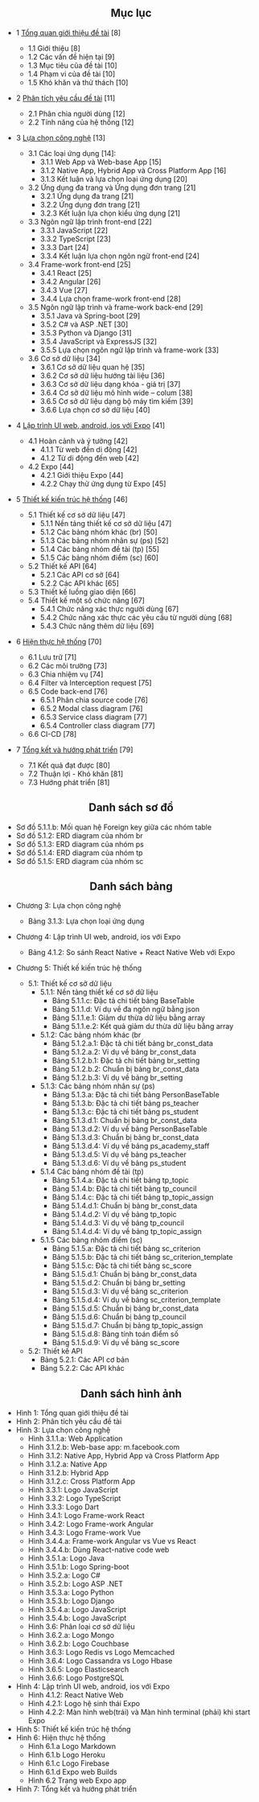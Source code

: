 <center> <h2>Mục lục</h2> </center>

- 1 [Tổng quan giới thiệu đề tài](https://github.com/datai999/thesis-document/blob/main/report/Chapter_1_intro.md#1-tổng-quan-giới-thiệu-đề-tài) [8]

  - 1.1 Giới thiệu [8]
  - 1.2 Các vấn đề hiện tại [9]
  - 1.3 Mục tiêu của đề tài [10]
  - 1.4 Phạm vi của đề tài [10]
  - 1.5 Khó khăn và thử thách [10]

- 2 [Phân tích yêu cầu đề tài](https://github.com/datai999/thesis-document/blob/main/report/Chapter_2_requirement.md#2-phân-tích-yêu-cầu-đề-tài) [11]

  - 2.1 Phân chia người dùng [12]
  - 2.2 Tính năng của hệ thống [12]

- 3 [Lựa chọn công nghệ](https://github.com/datai999/thesis-document/blob/main/report/Chapter_3_technology.md#3-lựa-chọn-công-nghệ) [13]

  - 3.1 Các loại ứng dụng [14]:
    - 3.1.1 Web App và Web-base App [15]
    - 3.1.2 Native App, Hybrid App và Cross Platform App [16]
    - 3.1.3 Kết luận và lựa chọn loại ứng dụng [20]
  - 3.2 Ứng dụng đa trang và Ứng dụng đơn trang [21]
    - 3.2.1 Ứng dụng đa trang [21]
    - 3.2.2 Ứng dụng đơn trang [21]
    - 3.2.3 Kết luận lựa chọn kiểu ứng dụng [21]
  - 3.3 Ngôn ngữ lập trình front-end [22]
    - 3.3.1 JavaScript [22]
    - 3.3.2 TypeScript [23]
    - 3.3.3 Dart [24]
    - 3.3.4 Kết luận lựa chọn ngôn ngữ front-end [24]
  - 3.4 Frame-work front-end [25]
    - 3.4.1 React [25]
    - 3.4.2 Angular [26]
    - 3.4.3 Vue [27]
    - 3.4.4 Lựa chọn frame-work front-end [28]
  - 3.5 Ngôn ngữ lập trình và frame-work back-end [29]
    - 3.5.1 Java và Spring-boot [29]
    - 3.5.2 C# và ASP .NET [30]
    - 3.5.3 Python và Django [31]
    - 3.5.4 JavaScript và ExpressJS [32]
    - 3.5.5 Lựa chọn ngôn ngữ lập trình và frame-work [33]
  - 3.6 Cơ sở dữ liệu [34]
    - 3.6.1 Cơ sở dữ liệu quan hệ [35]
    - 3.6.2 Cơ sở dữ liệu hướng tài liệu [36]
    - 3.6.3 Cơ sở dữ liệu dạng khóa - giá trị [37]
    - 3.6.4 Cơ sở dữ liệu mô hình wide – colum [38]
    - 3.6.5 Cơ sở dữ liệu dạng bộ máy tìm kiếm [39]
    - 3.6.6 Lựa chọn cơ sở dữ liệu [40]

<div style="page-break-after: always;"></div>

- 4 [Lập trình UI web, android, ios với Expo](https://github.com/datai999/thesis-document/blob/main/report/Chapter_4_expo_all_ui.md#4-lập-trình-ui-web-android-ios-với-expo) [41]

  - 4.1 Hoàn cảnh và ý tưởng [42]
    - 4.1.1 Từ web đến di động [42]
    - 4.1.2 Từ di động đến web [42]
  - 4.2 Expo [44]
    - 4.2.1 Giới thiệu Expo [44]
    - 4.2.2 Chạy thử ứng dụng từ Expo [45]

- 5 [Thiết kế kiến trúc hệ thống](https://github.com/datai999/thesis-document/blob/main/report/Chapter_5_achitechture_design.md#5-thiết-kế-kiến-trúc-hệ-thống) [46]

  - 5.1 Thiết kế cơ sở dữ liệu [47]
    - 5.1.1 Nền tảng thiết kế cơ sở dữ liệu [47]
    - 5.1.2 Các bảng nhóm khác (br) [50]
    - 5.1.3 Các bảng nhóm nhân sự (ps) [52]
    - 5.1.4 Các bảng nhóm đề tài (tp) [55]
    - 5.1.5 Các bảng nhóm điểm (sc) [60]
  - 5.2 Thiết kế API [64]
    - 5.2.1 Các API cơ sở [64]
    - 5.2.2 Các API khác [65]
  - 5.3 Thiết kế luồng giao diện [66]
  - 5.4 Thiết kế một số chức năng [67]
    - 5.4.1 Chức năng xác thực người dùng [67]
    - 5.4.2 Chức năng xác thực các yêu cầu từ người dùng [68]
    - 5.4.3 Chức năng thêm dữ liệu [69]

- 6 [Hiện thực hệ thống](https://github.com/datai999/thesis-document/blob/main/report/Chapter_6_implement.md#6-hiện-thực-hệ-thống) [70]

  - 6.1 Lưu trữ [71]
  - 6.2 Các môi trường [73]
  - 6.3 Chia nhiệm vụ [74]
  - 6.4 Filter và Interception request [75]
  - 6.5 Code back-end [76]
    - 6.5.1 Phân chia source code [76]
    - 6.5.2 Modal class diagram [76]
    - 6.5.3 Service class diagram [77]
    - 6.5.4 Controller class diagram [77]
  - 6.6 CI-CD [78]

- 7 [Tổng kết và hướng phát triển](https://github.com/datai999/thesis-document/blob/main/report/Chapter_7_result_develop.md#7-tổng-kết-và-hướng-phát-triển) [79]
  - 7.1 Kết quả đạt được [80]
  - 7.2 Thuận lợi - Khó khăn [81]
  - 7.3 Hướng phát triển [81]

<div style="page-break-after: always;"></div>

<center><h2>Danh sách sơ đồ</h2></center>

- Sơ đồ 5.1.1.b: Mối quan hệ Foreign key giữa các nhóm table
- Sơ đồ 5.1.2: ERD diagram của nhóm br
- Sơ đồ 5.1.3: ERD diagram của nhóm ps
- Sơ đồ 5.1.4: ERD diagram của nhóm tp
- Sơ đồ 5.1.5: ERD diagram của nhóm sc

<div style="page-break-after: always;"></div>

<center> <h2>Danh sách bảng</h2> </center>

- Chương 3: Lựa chọn công nghệ

  - Bảng 3.1.3: Lựa chọn loại ứng dụng

- Chương 4: Lập trình UI web, android, ios với Expo

  - Bảng 4.1.2: So sánh React Native + React Native Web với Expo

- Chương 5: Thiết kế kiến trúc hệ thống

  - 5.1: Thiết kế cơ sở dữ liệu
    - 5.1.1: Nền tảng thiết kế cơ sở dữ liệu
      - Bảng 5.1.1.c: Đặc tả chi tiết bảng BaseTable
      - Bảng 5.1.1.d: Ví dụ về đa ngôn ngữ bằng json
      - Bảng 5.1.1.e.1: Giảm dư thừa dữ liệu bằng array
      - Bảng 5.1.1.e.2: Kết quả giảm dư thừa dữ liệu bằng array
    - 5.1.2: Các bảng nhóm khác (br
      - Bảng 5.1.2.a.1: Đặc tả chi tiết bảng br_const_data
      - Bảng 5.1.2.a.2: Ví dụ về bảng br_const_data
      - Bảng 5.1.2.b.1: Đặc tả chi tiết bảng br_setting
      - Bảng 5.1.2.b.2: Chuẩn bị bảng br_const_data
      - Bảng 5.1.2.b.3: Ví dụ về bảng br_setting
    - 5.1.3: Các bảng nhóm nhân sự (ps)
      - Bảng 5.1.3.a: Đặc tả chi tiết bảng PersonBaseTable
      - Bảng 5.1.3.b: Đặc tả chi tiết bảng ps_teacher
      - Bảng 5.1.3.c: Đặc tả chi tiết bảng ps_student
      - Bảng 5.1.3.d.1: Chuẩn bị bảng br_const_data
      - Bảng 5.1.3.d.2: Ví dụ về bảng PersonBaseTable
      - Bảng 5.1.3.d.3: Chuẩn bị bảng br_const_data
      - Bảng 5.1.3.d.4: Ví dụ về bảng ps_academy_staff
      - Bảng 5.1.3.d.5: Ví dụ về bảng ps_teacher
      - Bảng 5.1.3.d.6: Ví dụ về bảng ps_student
    - 5.1.4 Các bảng nhóm đề tài (tp)
      - Bảng 5.1.4.a: Đặc tả chi tiết bảng tp_topic
      - Bảng 5.1.4.b: Đặc tả chi tiết bảng tp_council
      - Bảng 5.1.4.c: Đặc tả chi tiết bảng tp_topic_assign
      - Bảng 5.1.4.d.1: Chuẩn bị bảng br_const_data
      - Bảng 5.1.4.d.2: Ví dụ về bảng tp_topic
      - Bảng 5.1.4.d.3: Ví dụ về bảng tp_council
      - Bảng 5.1.4.d.4: Ví dụ về bảng tp_topic_assign
    - 5.1.5 Các bảng nhóm điểm (sc)
      - Bảng 5.1.5.a: Đặc tả chi tiết bảng sc_criterion
      - Bảng 5.1.5.b: Đặc tả chi tiết bảng sc_criterion_template
      - Bảng 5.1.5.c: Đặc tả chi tiết bảng sc_score
      - Bảng 5.1.5.d.1: Chuẩn bị bảng br_const_data
      - Bảng 5.1.5.d.2: Chuẩn bị bảng br_setting
      - Bảng 5.1.5.d.3: Ví dụ về bảng sc_criterion
      - Bảng 5.1.5.d.4: Ví dụ về bảng sc_criterion_template
      - Bảng 5.1.5.d.5: Chuẩn bị bảng br_const_data
      - Bảng 5.1.5.d.6: Chuẩn bị bảng tp_council
      - Bảng 5.1.5.d.7: Chuẩn bị bảng tp_topic_assign
      - Bảng 5.1.5.d.8: Bảng tính toán điểm số
      - Bảng 5.1.5.d.9: Ví dụ về bảng sc_score
  - 5.2: Thiết kế API
    - Bảng 5.2.1: Các API cơ bản
    - Bảng 5.2.2: Các API khác

<div style="page-break-after: always;"></div>

<center> <h2>Danh sách hình ảnh</h2> </center>

- Hình 1: Tổng quan giới thiệu đề tài
- Hình 2: Phân tích yêu cầu đề tài
- Hình 3: Lựa chọn công nghệ
  - Hình 3.1.1.a: Web Application
  - Hình 3.1.2.b: Web-base app: m.facebook.com
  - Hình 3.1.2: Native App, Hybrid App và Cross Platform App
  - Hình 3.1.2.a: Native App
  - Hình 3.1.2.b: Hybrid App
  - Hình 3.1.2.c: Cross Platform App
  - Hình 3.3.1: Logo JavaScript
  - Hình 3.3.2: Logo TypeScript
  - Hình 3.3.3: Logo Dart
  - Hình 3.4.1: Logo Frame-work React
  - Hình 3.4.2: Logo Frame-work Angular
  - Hình 3.4.3: Logo Frame-work Vue
  - Hình 3.4.4.a: Frame-work Angular vs Vue vs React
  - Hình 3.4.4.b: Dùng React-native code web
  - Hình 3.5.1.a: Logo Java
  - Hình 3.5.1.b: Logo Spring-boot
  - Hình 3.5.2.a: Logo C#
  - Hình 3.5.2.b: Logo ASP .NET
  - Hình 3.5.3.a: Logo Python
  - Hình 3.5.3.b: Logo Django
  - Hình 3.5.4.a: Logo JavaScript
  - Hình 3.5.4.b: Logo JavaScript
  - Hình 3.6: Phân loại cơ sở dữ liệu
  - Hình 3.6.2.a: Logo Mongo
  - Hình 3.6.2.b: Logo Couchbase
  - Hình 3.6.3: Logo Redis vs Logo Memcached
  - Hình 3.6.4: Logo Cassandra vs Logo Hbase
  - Hình 3.6.5: Logo Elasticsearch
  - Hình 3.6.6: Logo PostgreSQL
- Hình 4: Lập trình UI web, android, ios với Expo
  - Hình 4.1.2: React Native Web
  - Hình 4.2.1: Logo hệ sinh thái Expo
  - Hình 4.2.2: Màn hình web(trái) và Màn hình terminal (phải) khi start Expo
- Hình 5: Thiết kế kiến trúc hệ thống
- Hình 6: Hiện thực hệ thống
  - Hình 6.1.a Logo Markdown
  - Hình 6.1.b Logo Heroku
  - Hình 6.1.c Logo Firebase
  - Hình 6.1.d Expo web Builds
  - Hình 6.2 Trang web Expo app
- Hình 7: Tổng kết và hướng phát triển

<div style="page-break-after: always;"></div>
